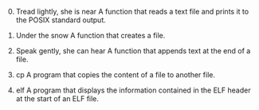 0. Tread lightly, she is near
A function that reads a text file and prints it to the POSIX standard output.

1. Under the snow
A function that creates a file.

2. Speak gently, she can hear
A function that appends text at the end of a file.

3. cp
A program that copies the content of a file to another file.

4. elf
A program that displays the information contained in the ELF header at the start of an ELF file.
